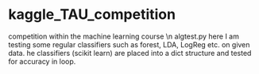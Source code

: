 # kaggle_TAU_competition
competition within the machine learning course \n
algtest.py here I am testing some regular classifiers such as forest, LDA, LogReg etc. on given data. 
he classifiers (scikit learn) are placed into a dict structure and tested for accuracy in loop.
